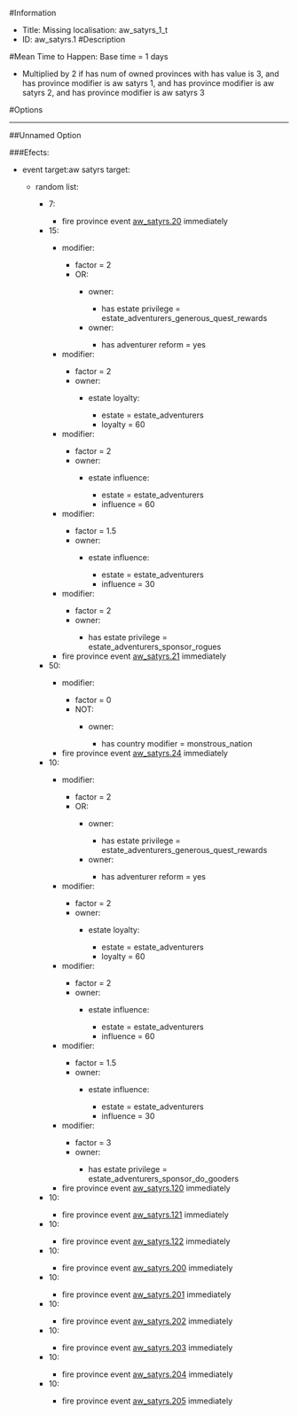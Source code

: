 #Information
 - Title: Missing localisation: aw_satyrs_1_t
 - ID: aw_satyrs.1
#Description

#Mean Time to Happen:
Base time = 1 days
 - Multiplied by 2 if has num of owned provinces with has value is 3, and has province modifier is aw satyrs 1, and has province modifier is aw satyrs 2, and has province modifier is aw satyrs 3

#Options

___
##Unnamed Option

###Efects:<ul><li>event target:aw satyrs target:</li><ul><li>random list:</li><ul><li>7:</li><ul><li>fire province event [aw_satyrs.20](aw_satyrs.20_slug) immediately </li></ul><li>15:</li><ul><li>modifier:</li><ul><li>factor = 2</li><li>OR:</li><ul><li>owner:</li><ul><li>has estate privilege = estate_adventurers_generous_quest_rewards</li></ul><li>owner:</li><ul><li>has adventurer reform = yes</li></ul></ul></ul><li>modifier:</li><ul><li>factor = 2</li><li>owner:</li><ul><li>estate loyalty:</li><ul><li>estate = estate_adventurers</li><li>loyalty = 60</li></ul></ul></ul><li>modifier:</li><ul><li>factor = 2</li><li>owner:</li><ul><li>estate influence:</li><ul><li>estate = estate_adventurers</li><li>influence = 60</li></ul></ul></ul><li>modifier:</li><ul><li>factor = 1.5</li><li>owner:</li><ul><li>estate influence:</li><ul><li>estate = estate_adventurers</li><li>influence = 30</li></ul></ul></ul><li>modifier:</li><ul><li>factor = 2</li><li>owner:</li><ul><li>has estate privilege = estate_adventurers_sponsor_rogues</li></ul></ul><li>fire province event [aw_satyrs.21](aw_satyrs.21_slug) immediately </li></ul><li>50:</li><ul><li>modifier:</li><ul><li>factor = 0</li><li>NOT:</li><ul><li>owner:</li><ul><li>has country modifier = monstrous_nation</li></ul></ul></ul><li>fire province event [aw_satyrs.24](aw_satyrs.24_slug) immediately </li></ul><li>10:</li><ul><li>modifier:</li><ul><li>factor = 2</li><li>OR:</li><ul><li>owner:</li><ul><li>has estate privilege = estate_adventurers_generous_quest_rewards</li></ul><li>owner:</li><ul><li>has adventurer reform = yes</li></ul></ul></ul><li>modifier:</li><ul><li>factor = 2</li><li>owner:</li><ul><li>estate loyalty:</li><ul><li>estate = estate_adventurers</li><li>loyalty = 60</li></ul></ul></ul><li>modifier:</li><ul><li>factor = 2</li><li>owner:</li><ul><li>estate influence:</li><ul><li>estate = estate_adventurers</li><li>influence = 60</li></ul></ul></ul><li>modifier:</li><ul><li>factor = 1.5</li><li>owner:</li><ul><li>estate influence:</li><ul><li>estate = estate_adventurers</li><li>influence = 30</li></ul></ul></ul><li>modifier:</li><ul><li>factor = 3</li><li>owner:</li><ul><li>has estate privilege = estate_adventurers_sponsor_do_gooders</li></ul></ul><li>fire province event [aw_satyrs.120](aw_satyrs.120_slug) immediately </li></ul><li>10:</li><ul><li>fire province event [aw_satyrs.121](aw_satyrs.121_slug) immediately </li></ul><li>10:</li><ul><li>fire province event [aw_satyrs.122](aw_satyrs.122_slug) immediately </li></ul><li>10:</li><ul><li>fire province event [aw_satyrs.200](aw_satyrs.200_slug) immediately </li></ul><li>10:</li><ul><li>fire province event [aw_satyrs.201](aw_satyrs.201_slug) immediately </li></ul><li>10:</li><ul><li>fire province event [aw_satyrs.202](aw_satyrs.202_slug) immediately </li></ul><li>10:</li><ul><li>fire province event [aw_satyrs.203](aw_satyrs.203_slug) immediately </li></ul><li>10:</li><ul><li>fire province event [aw_satyrs.204](aw_satyrs.204_slug) immediately </li></ul><li>10:</li><ul><li>fire province event [aw_satyrs.205](aw_satyrs.205_slug) immediately </li></ul></ul></ul></ul>

